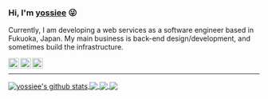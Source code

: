 ### Hi, I'm [yossiee](http://yossiee.com/about) :stuck_out_tongue_winking_eye:

Currently, I am developing a web services as a software engineer based in Fukuoka, Japan.
My main business is back-end design/development, and sometimes build the infrastructure.

<a href="https://twitter.com/yossiee_jp" target="_blank" rel="noopener">
  <img align="left" alt="yossiee | Twitter" width="21px" src="https://raw.githubusercontent.com/yossiee/yossiee/master/assets/twitter.svg" />
</a>
<a href="https://facebook.com/egashira.yoshimitsu" target="_blank" rel="noopener">
  <img align="left" alt="yoshimitsu egashira | Facebook" width="21px" src="https://raw.githubusercontent.com/yossiee/yossiee/master/assets/facebook.svg" />
</a>
<a href="https://www.linkedin.com/in/yossiee" target="_blank" rel="noopener">
  <img align="left" alt="yoshimitsu egashira | LinkdIn" width="21px" src="https://raw.githubusercontent.com/yossiee/yossiee/master/assets/linkedin.svg" />
</a>

<br />

<hr />

<a href="https://github.com/yossiee/yossiee">
  <img align="center" src="https://github-readme-stats.vercel.app/api?username=yossiee&show_icons=true&count_private=true&theme=tokyonight&include_all_commits=true&hide_title=true&hide=contribs&hide_border=true" alt="yossiee's github stats" />
</a>
<a href="https://github.com/yossiee/yossiee">
  <img align="center" src="https://github-readme-stats.vercel.app/api/top-langs/?username=yossiee&layout=compact&theme=tokyonight&hide_title=true&hide_border=true" />
</a>

<a href="https://github.com/yossiee/blog">
  <img align="center" src="https://github-readme-stats.vercel.app/api/pin/?username=yossiee&repo=blog&theme=tokyonight&hide_border=true&show_owner=true" />
</a>
<a href="https://github.com/yossiee/97programmer">
  <img align="center" src="https://github-readme-stats.vercel.app/api/pin/?username=yossiee&repo=97programmer&theme=tokyonight&hide_border=true&show_owner=true" />
</a>
